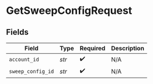 # GetSweepConfigRequest


## Fields

| Field              | Type               | Required           | Description        |
| ------------------ | ------------------ | ------------------ | ------------------ |
| `account_id`       | *str*              | :heavy_check_mark: | N/A                |
| `sweep_config_id`  | *str*              | :heavy_check_mark: | N/A                |